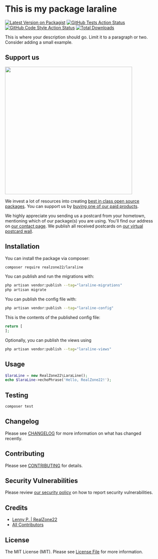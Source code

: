 # This is my package laraline

[![Latest Version on Packagist](https://img.shields.io/packagist/v/realzone22/laraline.svg?style=flat-square)](https://packagist.org/packages/realzone22/laraline)
[![GitHub Tests Action Status](https://img.shields.io/github/actions/workflow/status/realzone22/laraline/run-tests.yml?branch=main&label=tests&style=flat-square)](https://github.com/realzone22/laraline/actions?query=workflow%3Arun-tests+branch%3Amain)
[![GitHub Code Style Action Status](https://img.shields.io/github/actions/workflow/status/realzone22/laraline/fix-php-code-style-issues.yml?branch=main&label=code%20style&style=flat-square)](https://github.com/realzone22/laraline/actions?query=workflow%3A"Fix+PHP+code+style+issues"+branch%3Amain)
[![Total Downloads](https://img.shields.io/packagist/dt/realzone22/laraline.svg?style=flat-square)](https://packagist.org/packages/realzone22/laraline)

This is where your description should go. Limit it to a paragraph or two. Consider adding a small example.

## Support us

[<img src="https://github-ads.s3.eu-central-1.amazonaws.com/LaraLine.jpg?t=1" width="419px" />](https://spatie.be/github-ad-click/LaraLine)

We invest a lot of resources into creating [best in class open source packages](https://spatie.be/open-source). You can support us by [buying one of our paid products](https://spatie.be/open-source/support-us).

We highly appreciate you sending us a postcard from your hometown, mentioning which of our package(s) you are using. You'll find our address on [our contact page](https://spatie.be/about-us). We publish all received postcards on [our virtual postcard wall](https://spatie.be/open-source/postcards).

## Installation

You can install the package via composer:

```bash
composer require realzone22/laraline
```

You can publish and run the migrations with:

```bash
php artisan vendor:publish --tag="laraline-migrations"
php artisan migrate
```

You can publish the config file with:

```bash
php artisan vendor:publish --tag="laraline-config"
```

This is the contents of the published config file:

```php
return [
];
```

Optionally, you can publish the views using

```bash
php artisan vendor:publish --tag="laraline-views"
```

## Usage

```php
$laraLine = new RealZone22\LaraLine();
echo $laraLine->echoPhrase('Hello, RealZone22!');
```

## Testing

```bash
composer test
```

## Changelog

Please see [CHANGELOG](CHANGELOG.md) for more information on what has changed recently.

## Contributing

Please see [CONTRIBUTING](CONTRIBUTING.md) for details.

## Security Vulnerabilities

Please review [our security policy](../../security/policy) on how to report security vulnerabilities.

## Credits

- [Lenny P. | RealZone22](https://github.com/RealZone22)
- [All Contributors](../../contributors)

## License

The MIT License (MIT). Please see [License File](LICENSE.md) for more information.

